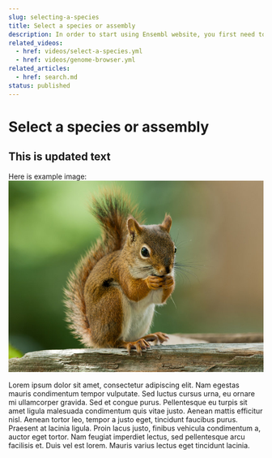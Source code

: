 ```yaml
---
slug: selecting-a-species
title: Select a species or assembly
description: In order to start using Ensembl website, you first need to select a species.
related_videos:
  - href: videos/select-a-species.yml
  - href: videos/genome-browser.yml
related_articles:
  - href: search.md
status: published
---
```


# Select a species or assembly

## This is updated text

Here is example image: ![image](media/american-red-squirrel.jpg)

Lorem ipsum dolor sit amet, consectetur adipiscing elit. Nam egestas mauris condimentum tempor vulputate. Sed luctus cursus urna, eu ornare mi ullamcorper gravida. Sed et congue purus. Pellentesque eu turpis sit amet ligula malesuada condimentum quis vitae justo. Aenean mattis efficitur nisl. Aenean tortor leo, tempor a justo eget, tincidunt faucibus purus. Praesent at lacinia ligula. Proin lacus justo, finibus vehicula condimentum a, auctor eget tortor. Nam feugiat imperdiet lectus, sed pellentesque arcu facilisis et. Duis vel est lorem. Mauris varius lectus eget tincidunt lacinia.
